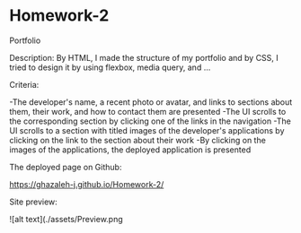 # Homework-2

Portfolio

Description:
By HTML, I made the structure of my portfolio and by CSS, I tried to design it by using flexbox, media query, and ...

Criteria:


-The developer's name, a recent photo or avatar, and links to sections about them, their work, and how to contact them are presented
-The UI scrolls to the corresponding section by clicking one of the links in the navigation
-The UI scrolls to a section with titled images of the developer's applications by clicking on the link to the section about their work
-By clicking on the images of the applications, the deployed application is presented

The deployed page on Github:

https://ghazaleh-j.github.io/Homework-2/

Site preview:

![alt text](./assets/Preview.png